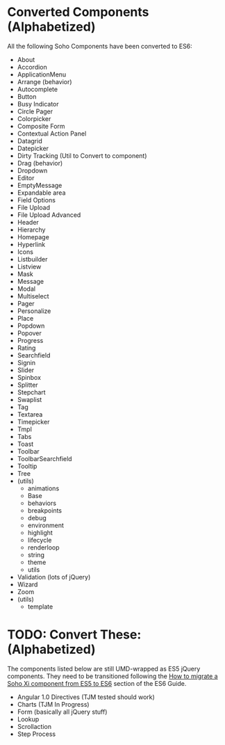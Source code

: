 # Converted Components (Alphabetized)

All the following Soho Components have been converted to ES6:

* About
* Accordion
* ApplicationMenu
* Arrange (behavior)
* Autocomplete
* Button
* Busy Indicator
* Circle Pager
* Colorpicker
* Composite Form
* Contextual Action Panel
* Datagrid
* Datepicker
* Dirty Tracking (Util to Convert to component)
* Drag (behavior)
* Dropdown
* Editor
* EmptyMessage
* Expandable area
* Field Options
* File Upload
* File Upload Advanced
* Header
* Hierarchy
* Homepage
* Hyperlink
* Icons
* Listbuilder
* Listview
* Mask
* Message
* Modal
* Multiselect
* Pager
* Personalize
* Place
* Popdown
* Popover
* Progress
* Rating
* Searchfield
* Signin
* Slider
* Spinbox
* Splitter
* Stepchart
* Swaplist
* Tag
* Textarea
* Timepicker
* Tmpl
* Tabs
* Toast
* Toolbar
* ToolbarSearchfield
* Tooltip
* Tree
* (utils)
  - animations
  - Base
  - behaviors
  - breakpoints
  - debug
  - environment
  - highlight
  - lifecycle
  - renderloop
  - string
  - theme
  - utils
* Validation (lots of jQuery)
* Wizard
* Zoom
* (utils)
  - template

# TODO: Convert These: (Alphabetized)

The components listed below are still UMD-wrapped as ES5 jQuery components.  They need to be transitioned following the [How to migrate a Soho Xi component from ES5 to ES6](./ES5-TO-ES6.md) section of the ES6 Guide.

* Angular 1.0 Directives (TJM tested should work)
* Charts (TJM In Progress)
* Form (basically all jQuery stuff)
* Lookup
* Scrollaction
* Step Process
